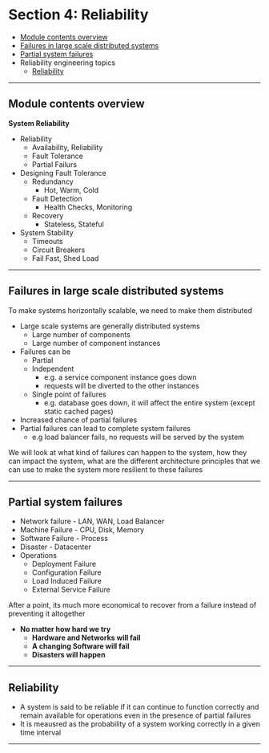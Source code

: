 # Section 4: Reliability

- [Module contents overview](#module-contents-overview)
- [Failures in large scale distributed systems](#failures-in-large-scale-distributed-systems)
- [Partial system failures](#partial-system-failures)
- Reliability engineering topics
  - [Reliability](#reliability)

---

## Module contents overview

**System Reliability**

- Reliability
  - Availability, Reliability
  - Fault Tolerance
  - Partial Failurs
- Designing Fault Tolerance
  - Redundancy
    - Hot, Warm, Cold
  - Fault Detection
    - Health Checks, Monitoring
  - Recovery
    - Stateless, Stateful
- System Stability
  - Timeouts
  - Circuit Breakers
  - Fail Fast, Shed Load

---

## Failures in large scale distributed systems

To make systems horizontally scalable, we need to make them distributed

- Large scale systems are generally distributed systems
  - Large number of components
  - Large number of component instances
- Failures can be
  - Partial
  - Independent
    - e.g. a service component instance goes down
    - requests will be diverted to the other instances
  - Single point of failures
    - e.g. database goes down, it will affect the entire system (except static cached pages)
- Increased chance of partial failures
- Partial failures can lead to complete system failures
  - e.g load balancer fails, no requests will be served by the system

We will look at what kind of failures can happen to the system, how they can impact the system, what are the different architecture principles that we can 
use to make the system more resilient to these failures

---

## Partial system failures

- Network failure - LAN, WAN, Load Balancer
- Machine Failure - CPU, Disk, Memory
- Software Failure - Process
- Disaster - Datacenter
- Operations
  - Deployment Failure
  - Configuration Failure
  - Load Induced Failure
  - External Service Failure

After a point, its much more economical to recover from a failure instead of preventing it altogether

- **No matter how hard we try**
  - **Hardware and Networks will fail**
  - **A changing Software will fail**
  - **Disasters will happen**

---

## Reliability

- A system is said to be reliable if it can continue to function correctly and remain available for operations even in the presence of partial failures
- It is meausred as the probability of a system working correctly in a given time interval

---

